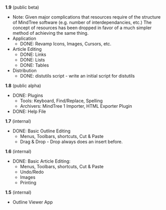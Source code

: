 **1.9** (public beta)
  * Note:  Given major complications that resources require of the structure of MindTree software (e.g. number of interdependancies, etc.) The concept of resources has been dropped in favor of a much simpler method of achieving the same thing.
  * Application
    * DONE: Revamp Icons, Images, Cursors, etc.
  * Article Editing
    * DONE: Links
    * DONE: Lists
    * DONE: Tables
  * Distribution
    * DONE: distutils script - write an initial script for distutils

**1.8** (public alpha)
  * DONE: Plugins
    * Tools: Keyboard, Find/Replace, Spelling
    * Archivers: MindTree 1 Importer, HTML Exporter Plugin
  * DONE: Help File

**1.7** (internal)
  * DONE: Basic Outline Editing
    * Menus, Toolbars, shortcuts, Cut & Paste
    * Drag & Drop - Drop always does an insert before.

**1.6** (internal)
  * DONE: Basic Article Editing:
    * Menus, Toolbars, shortcuts, Cut & Paste
    * Undo/Redo
    * Images
    * Printing

**1.5** (internal)
  * Outline Viewer App